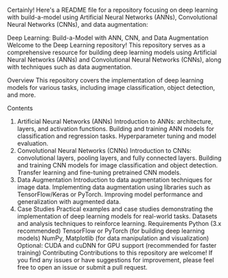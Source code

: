 
Certainly! Here's a README file for a repository focusing on deep learning with build-a-model using Artificial Neural Networks (ANNs), Convolutional Neural Networks (CNNs), and data augmentation:

Deep Learning: Build-a-Model with ANN, CNN, and Data Augmentation
Welcome to the Deep Learning repository! This repository serves as a comprehensive resource for building deep learning models using Artificial Neural Networks (ANNs) and Convolutional Neural Networks (CNNs), along with techniques such as data augmentation.

Overview
This repository covers the implementation of deep learning models for various tasks, including image classification, object detection, and more. 

Contents
1. Artificial Neural Networks (ANNs)
Introduction to ANNs: architecture, layers, and activation functions.
Building and training ANN models for classification and regression tasks.
Hyperparameter tuning and model evaluation.
2. Convolutional Neural Networks (CNNs)
Introduction to CNNs: convolutional layers, pooling layers, and fully connected layers.
Building and training CNN models for image classification and object detection.
Transfer learning and fine-tuning pretrained CNN models.
3. Data Augmentation
Introduction to data augmentation techniques for image data.
Implementing data augmentation using libraries such as TensorFlow/Keras or PyTorch.
Improving model performance and generalization with augmented data.
4. Case Studies
Practical examples and case studies demonstrating the implementation of deep learning models for real-world tasks.
Datasets and analysis techniques to reinforce learning.
Requirements
Python (3.x recommended)
TensorFlow or PyTorch (for building deep learning models)
NumPy, Matplotlib (for data manipulation and visualization)
Optional: CUDA and cuDNN for GPU support (recommended for faster training)
Contributing
Contributions to this repository are welcome! If you find any issues or have suggestions for improvement, please feel free to open an issue or submit a pull request.
